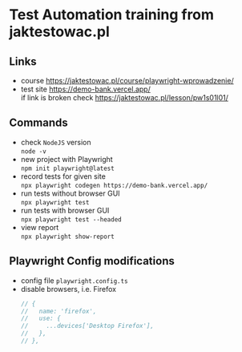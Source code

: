 # Test Automation training from jaktestowac.pl

## Links

- course https://jaktestowac.pl/course/playwright-wprowadzenie/
- test site https://demo-bank.vercel.app/  
  if link is broken check https://jaktestowac.pl/lesson/pw1s01l01/

## Commands

- check `NodeJS` version  
  `node -v`
- new project with Playwright  
  `npm init playwright@latest`
- record tests for given site  
  `npx playwright codegen https://demo-bank.vercel.app/`
- run tests without browser GUI  
  `npx playwright test`
- run tests with browser GUI  
  `npx playwright test --headed`
- view report  
  `npx playwright show-report`

## Playwright Config modifications

- config file `playwright.config.ts`
- disable browsers, i.e. Firefox
  ```javascript
  // {
  //   name: 'firefox',
  //   use: {
  //     ...devices['Desktop Firefox'],
  //   },
  // },
  ```
